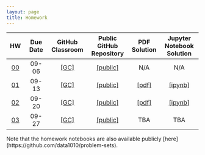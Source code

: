 ```yaml
---
layout: page
title: Homework
---
```


<table>
  <thead>
    <tr>
      <th style="text-align: center; width:50px">HW</th>
      <th style="text-align: center; width:125px">Due Date</th>
      <th style="text-align: center; width:100px">GitHub Classroom</th>
      <th style="text-align: center; width:160px">Public GitHub Repository</th>
      <th style="text-align: center; width:80px">PDF Solution</th>
     <th style="text-align: center; width:160px">Jupyter Notebook Solution</th>
    </tr>
  </thead>
 <tbody>
    <tr>
      <td style="text-align: center"><a href="/docs/assignments/hw00">00</a></td>
      <td style="text-align: center">09-06</td>
      <td style="text-align: center"><a href="https://classroom.github.com/a/2tl5BtAx">[GC]</a></td>
      <td style="text-align: center"><a href="https://github.com/data1010-fall2019/data1010-hw00">[public]</a></td>
      <td style="text-align: center">N/A</td>
      <td style="text-align: center">N/A</td>
   </tr>
   <tr>
      <td style="text-align: center"><a href="/docs/assignments/hw01">01</a></td>
      <td style="text-align: center">09-13</td>
      <td style="text-align: center"><a href="https://classroom.github.com/a/MlX_i6Cn">[GC]</a></td>
      <td style="text-align: center"><a href="https://github.com/data1010-fall2019/data1010-hw01">[public]</a></td>
      <td style="text-align: center"><a href="/docs/solutions/hw01sol.pdf">[pdf]</a></td>
      <td style="text-align: center"><a href="/docs/solutions/hw01sol.ipynb">[ipynb]</a></td>
   </tr>
   <tr>
      <td style="text-align: center"><a href="/docs/assignments/hw02">02</a></td>
      <td style="text-align: center">09-20</td>
      <td style="text-align: center"><a href="https://classroom.github.com/a/O7kCppvJ">[GC]</a></td>
      <td style="text-align: center"><a href="https://github.com/data1010-fall2019/data1010-hw02">[public]</a></td>
      <td style="text-align: center"><a href="/docs/solutions/hw02sol.pdf">[pdf]</a></td>
      <td style="text-align: center"><a href="/docs/solutions/hw02sol.ipynb">[ipynb]</a></td>
   </tr>
   <tr>
      <td style="text-align: center"><a href="/docs/assignments/hw03">03</a></td>
      <td style="text-align: center">09-27</td>
      <td style="text-align: center"><a href="https://classroom.github.com/a/NVyC5ddZ">[GC]</a></td>
      <td style="text-align: center"><a href="https://github.com/data1010-fall2019/data1010-hw03">[public]</a></td>
      <td style="text-align: center">TBA</td>
      <td style="text-align: center">TBA</td>
   </tr>
  </tbody>
</table>
Note that the homework notebooks are also available publicly [here](https://github.com/data1010/problem-sets).
